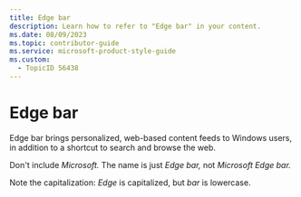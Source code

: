 ```yaml
---
title: Edge bar
description: Learn how to refer to "Edge bar" in your content.
ms.date: 08/09/2023
ms.topic: contributor-guide
ms.service: microsoft-product-style-guide
ms.custom:
  - TopicID 56438
---
```



# Edge bar

Edge bar brings personalized, web-based content feeds to Windows users, in addition to a shortcut to search and browse the web.  

Don't include *Microsoft.* The name is just *Edge bar,* not *Microsoft Edge bar.*  

Note the capitalization: *Edge* is capitalized, but *bar* is lowercase.

